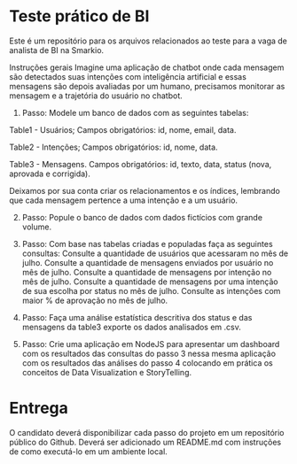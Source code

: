 # Teste prático de BI
Este é um repositório para os arquivos relacionados ao teste para a vaga de analista de BI na Smarkio.

Instruções gerais
Imagine uma aplicação de chatbot onde cada mensagem são detectados suas intenções com inteligência artificial e essas mensagens são depois avaliadas por um humano, precisamos monitorar as mensagem e a trajetória do usuário no chatbot.

1. Passo: 
Modele um banco de dados com as seguintes tabelas:

Table1 - Usuários;
Campos obrigatórios:
id,
nome,
email,
data.

Table2 - Intenções;
Campos obrigatórios:
id,
nome,
data.

Table3 - Mensagens.
Campos obrigatórios:
id,
texto,
data,
status (nova, aprovada e corrigida).

Deixamos por sua conta criar os relacionamentos e os índices, lembrando que cada mensagem pertence a uma intenção e a um usuário.

2. Passo:
Popule o banco de dados com dados fictícios com grande volume.

3. Passo:
Com base nas tabelas criadas e populadas faça as seguintes consultas:
Consulte a quantidade de usuários que acessaram no mês de julho.
Consulte a quantidade de mensagens enviados por usuário no mês de julho.
Consulte a quantidade de mensagens por intenção no mês de julho.
Consulte a quantidade de mensagens por uma intenção de sua escolha por status no mês de julho.
Consulte as intenções com maior % de aprovação no mês de julho. 

4. Passo:
Faça uma análise estatística descritiva dos status e das mensagens da table3 exporte os dados analisados em .csv.

5. Passo:
Crie uma aplicação em NodeJS para apresentar um dashboard com os resultados das consultas do passo 3 nessa mesma aplicação com os resultados das análises do passo 4 colocando em prática os conceitos de Data Visualization e StoryTelling.

# Entrega
O candidato deverá disponibilizar cada passo do projeto em um repositório público do Github. Deverá ser adicionado um README.md com instruções de como executá-lo em um ambiente local.


